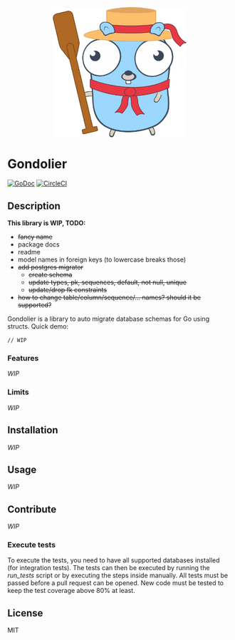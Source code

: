 <p align="center">
    <img src="gondoliergopher.svg" width="300px" />
</p>

# Gondolier

[![GoDoc](https://godoc.org/github.com/emvicom/gondolier?status.svg)](https://godoc.org/github.com/emvicom/gondolier)
[![CircleCI](https://circleci.com/gh/emvicom/gondolier.svg?style=svg)](https://circleci.com/gh/emvicom/gondolier)

## Description

**This library is WIP, TODO:**

* ~~fancy name~~
* package docs
* readme
* model names in foreign keys (to lowercase breaks those)
* ~~add postgres migrator~~
    - ~~create schema~~
    - ~~update types, pk, sequences, default, not null, unique~~
    - ~~update/drop fk constraints~~
* ~~how to change table/column/sequence/... names? should it be supported?~~

Gondolier is a library to auto migrate database schemas for Go using structs. Quick demo:

```
// WIP
```

### Features

*WIP*

### Limits

*WIP*

## Installation

*WIP*

## Usage

*WIP*

## Contribute

*WIP*

### Execute tests

To execute the tests, you need to have all supported databases installed (for integration tests). The tests can then be executed by running the *run_tests* script or by executing the steps inside manually. All tests must be passed before a pull request can be opened. New code must be tested to keep the test coverage above 80% at least.

## License

MIT
